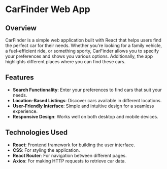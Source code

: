 # CarFinder Web App

## Overview

CarFinder is a simple web application built with React that helps users find the perfect car for their needs. Whether you're looking for a family vehicle, a fuel-efficient ride, or something sporty, CarFinder allows you to specify your preferences and shows you various options. Additionally, the app highlights different places where you can find these cars.

## Features

- **Search Functionality**: Enter your preferences to find cars that suit your needs.
- **Location-Based Listings**: Discover cars available in different locations.
- **User-Friendly Interface**: Simple and intuitive design for a seamless experience.
- **Responsive Design**: Works well on both desktop and mobile devices.

## Technologies Used

- **React**: Frontend framework for building the user interface.
- **CSS**: For styling the application.
- **React Router**: For navigation between different pages.
- **Axios**: For making HTTP requests to retrieve car data.
